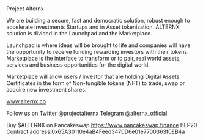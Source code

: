 ###

Project Alternx

We are building a secure, fast and democratic solution, robust enough to accelerate investments Startups and in Asset tokenization. ALTERNX solution is divided in the Launchpad and the Marketplace. 

Launchpad is where ideas will be brought to life and companies will have the opportunity to receive funding rewarding investors with their tokens. Marketplace is the interface to transform or to pair, real world assets, services and business opportunities for the digital world. 

Marketplace will allow users / investor that are holding Digital Assets Certificates in the form of Non-fungible tokens (NFT) to trade, swap or acquire new investment shares.

www.alternx.co

Follow us on
Twitter @projectalternx
Telegram @alternx_official

Buy $ALTERNX on Pancakeswap
https://www.pancakeswap.finance
BEP20 Contract address:0x65A30110e4aB4Feed3470D6e01e7700363f0EB4a

####
